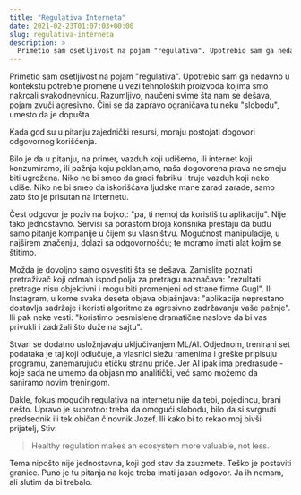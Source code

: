 ```yaml
---
title: "Regulativa Interneta"
date: 2021-02-23T01:07:03+00:00
slug: regulativa-interneta
description: >
  Primetio sam osetljivost na pojam "regulativa". Upotrebio sam ga nedavno u kontekstu potrebne promene u vezi tehnoloških proizvoda kojima smo nakrcali svakodnevnicu.
---
```


Primetio sam osetljivost na pojam "regulativa". Upotrebio sam ga nedavno u kontekstu potrebne promene u vezi tehnoloških proizvoda kojima smo nakrcali svakodnevnicu. Razumljivo, naučeni svime šta nam se dešava, pojam zvuči agresivno. Čini se da zapravo ograničava tu neku "slobodu", umesto da je dopušta.

Kada god su u pitanju zajednički resursi, moraju postojati dogovori odgovornog korišćenja.

Bilo je da u pitanju, na primer, vazduh koji udišemo, ili internet koji konzumiramo, ili pažnja koju poklanjamo, naša dogovorena prava ne smeju biti ugrožena. Niko ne bi smeo da gradi fabriku i truje vazduh koji neko udiše. Niko ne bi smeo da iskorišćava ljudske mane zarad zarade, samo zato što je prisutan na internetu.

Čest odgovor je poziv na bojkot: "pa, ti nemoj da koristiš tu aplikaciju". Nije tako jednostavno. Servisi sa porastom broja korisnika prestaju da budu samo pitanje kompanije u čijem su vlasništvu. Mogućnost manipulacije, u najširem značenju, dolazi sa odgovornošću; te moramo imati alat kojim se štitimo.

Možda je dovoljno samo osvestiti šta se dešava. Zamislite poznati pretraživač koji odmah ispod polja za pretragu naznačava: "rezultati pretrage nisu objektivni i mogu biti promenjeni od strane firme Gugl". Ili Instagram, u kome svaka deseta objava objašnjava: "aplikacija neprestano dostavlja sadržaje i koristi algoritme za agresivno zadržavanju vaše pažnje". Ili pak neke vesti: "koristimo besmislene dramatične naslove da bi vas privukli i zadržali što duže na sajtu".

Stvari se dodatno usložnjavaju uključivanjem ML/AI. Odjednom, trenirani set podataka je taj koji odlučuje, a vlasnici sležu ramenima i greške pripisuju programu, zanemarujuću etičku stranu priče. Jer AI ipak ima predrasude - koje sada ne umemo da objasnimo analitički, već samo možemo da saniramo novim treningom.

Dakle, fokus mogućih regulativa na internetu nije da tebi, pojedincu, brani nešto. Upravo je suprotno: treba da omogući slobodu, bilo da si svrgnuti predsednik ili tek običan činovnik Jozef. Ili kako bi to rekao moj bivši prijatelj, Stiv:

> Healthy regulation makes an ecosystem more valuable, not less.

Tema nipošto nije jednostavna, koji god stav da zauzmete. Teško je postaviti granice. Puno je tu pitanja na koje treba imati jasan odgovor. Ja ih nemam, ali slutim da bi trebalo.
